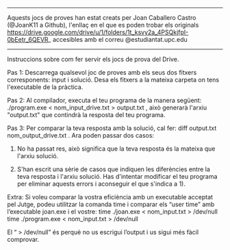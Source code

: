 _____________________________________________________________________________________________________________________________________________
Aquests jocs de proves han estat creats per Joan Caballero Castro (@JoanK11 a Github), l'enllaç en el que es poden trobar els originals https://drive.google.com/drive/u/1/folders/1t_ksvy2a_4PSQkjfpI-0bEetr_6QEVR_
accesibles amb el correu @estudiantat.upc.edu
_____________________________________________________________________________________________________________________________________________

Instruccions sobre com fer servir els jocs de prova del Drive.

Pas 1: Descarrega qualsevol joc de proves amb els seus dos fitxers corresponents: input i solució.
       Desa els fitxers a la mateixa carpeta on tens l'executable de la pràctica.

Pas 2: Al compilador, executa el teu programa de la manera següent: ./program.exe < nom_input_drive.txt > output.txt ,
això generarà l'arxiu "output.txt" que contindrà la resposta del teu programa.

Pas 3: Per comparar la teva resposta amb la solució, cal fer: diff output.txt nom_output_drive.txt . Ara poden passar dos casos:

1) No ha passat res, això significa que la teva resposta és la mateixa que l'arxiu solució.

2) S'han escrit una sèrie de casos que indiquen les diferències entre la teva resposta i l'arxiu solució.
   Has d'intentar modificar el teu programa per eliminar aquests errors i aconseguir el que s'indica a 1).

Extra: Si voleu comparar la vostra eficiència amb un executable acceptat pel Jutge, podeu utilitzar la comanda time i comparar els “user time” amb l’executable joan.exe i el vostre:
	time ./joan.exe < nom_input.txt > /dev/null
	time ./program.exe < nom_input.txt > /dev/null
  
El “ > /dev/null” és perquè no us escrigui l’output i us sigui més fàcil comprovar.

